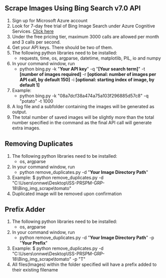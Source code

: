 ## Scrape Images Using Bing Search v7.0 API

1. Sign up for Microsoft Azure account
2. Look for 7-day free trial of Bing Image Search under Azure Cognitive Services. [Click here](https://azure.microsoft.com/en-us/services/cognitive-services/)
3. Under the free pricing tier, maximum 3000 calls are allowed per month and 3 calls per second.
4. Get your API keys. There should be two of them.
5. The following python libraries need to be installed:
   - requests, time, os, argparse, datetime, matplotlib, PIL, io and numpy
6. In your command window, run 
   - python bing.py -k "**Your API key**" -q "**[Your search term]**" -t **[number of images required]** -r **[optional: number of images per API call, by default 150]** -i **[optional: starting index of image, by default 1]**
7. Example:
   - python bing.py -k "08a7dcf38a474a75a103f296885d57c8" -q "potato" -t 1000
8. A log file and a subfolder containing the images will be generated as output.
9. The total number of saved images will be slightly more than the total number specified in the command as the final API call will generate extra images.


## Removing Duplicates 
1. The following python libraries need to be installed:
   - os, argparse
6. In your command window, run
   - python remove_duplicates.py -d "**Your Image Directory Path**"
3. Example:
   $ python remove_duplicates.py -d "C:\Users\onnwe\Desktop\ISS-PRSPM-GRP-18\Bing_img_scrape\tomato"
4. Duplicated image will be removed upon confirmation


## Prefix Adder
1. The following python libraries need to be installed:
   - os, argparse
6. In your command window, run
   - python remove_duplicates.py -d "**Your Image Directory Path**" -p "**Your Prefix**"
3. Example:
   $ python remove_duplicates.py -d "C:\Users\onnwe\Desktop\ISS-PRSPM-GRP-18\Bing_img_scrape\tomato" -p "T"
4. All files(Images) within the folder specified will have a prefix added to their existing filename
